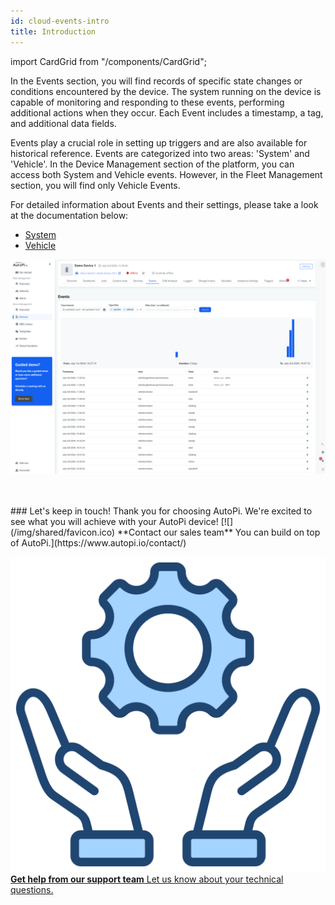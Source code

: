 ```yaml
---
id: cloud-events-intro
title: Introduction
---
```

import CardGrid from "/components/CardGrid";

In the Events section, you will find records of specific state changes or
conditions encountered by the device. The system running on the device is capable of
monitoring and responding to these events, performing additional actions when they
occur. Each Event includes a timestamp, a tag, and additional data fields.

Events play a crucial role in setting up triggers and are also available for
historical reference. Events are categorized into two areas: 'System' and 'Vehicle'.
In the Device Management section of the platform, you can access both System and
Vehicle events. However, in the Fleet Management section, you will find only Vehicle
Events.

For detailed information about Events and their settings, please take a look at the documentation below:

  - [System](system.md)
  - [Vehicle](vehicle.md)

![AutoPi Cloud Events](/img/cloud/device_management/events/intro/events_example.png)

<br>
</br>
### Let's keep in touch!
Thank you for choosing AutoPi. We're excited to see what you will achieve with your AutoPi device! 
<CardGrid home>
[![](/img/shared/favicon.ico) **Contact our sales team** You can build on top of AutoPi.](https://www.autopi.io/contact/)

[![](/img/shared/support_icon.png) **Get help from our support team** Let us know about your technical questions.](https://www.autopi.io/support/)

</CardGrid>